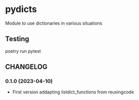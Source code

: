# pydicts
Module to use dictionaries in various situations

## Testing
poetry run pytest

## CHANGELOG
### 0.1.0 (2023-04-10)
- First version addapting listdict_functions from reusingcode